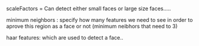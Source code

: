 scaleFactors  = Can detect either small faces or 
                large size faces.....

minimum neighbors : specify how many features we  need to see  in order to aprove this region as a face or not  (minimum neibhors that need to 3)

haar features: which are used to detect a face..